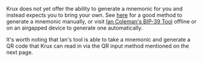 Krux does not yet offer the ability to generate a mnemonic for you and instead expects you to bring your own. See [here](https://vault12.rebelmouse.com/seed-phrase-generation-2650084084.html) for a good method to generate a mnemonic manually, or visit [Ian Coleman's BIP-39 Tool](https://iancoleman.io/bip39/) offline or on an airgapped device to generate one automatically. 

It's worth noting that Ian's tool is able to take a mnemonic and generate a QR code that Krux can read in via the QR input method mentioned on the next page.

